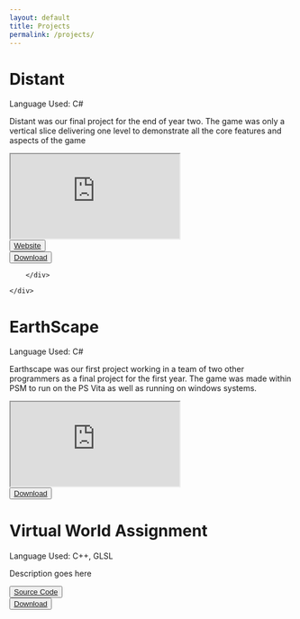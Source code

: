 ```yaml
---
layout: default
title: Projects
permalink: /projects/
---
```



<div class="container-fluid">
	<div class="row">
		<div class="col-md-12">
			<h1 class="text-center">
				Distant
			</h1>
			<p>Language Used: C#</p>
			<p>
				Distant was our final project for the end of year two. The game was only a vertical slice delivering one level to demonstrate all the core features and aspects of the game
			</p>
			<div class="embed-responsive embed-responsive-16by9">
				<iframe class="embed-responsive-item" src="https://www.youtube.com/embed/N_FhX8UT-WI"></iframe>
			</div>
		</div>
	</div>
	<div class="row">
		<div class="col-md-6">
		<padd>
			<button type="button" class="btn btn-lg">
				<a href="http://distantthegame.wix.com/distant">Website</a>
			</button>
		</padd>
		</div>
		<div class="col-md-6">
		<padd>
			<button type="button" class="btn btn-lg" >
				<a href="https://db.tt/UEJCHbO1">Download</a>
			</button>
		</padd>	
		
		</div>
		
	</div>
</div>

<div class="container-fluid">
	<div class="row">
		<div class="col-md-12">
			<h1 class="text-center">
				EarthScape
			</h1>
			<p>Language Used: C#</p>
			<p>
				Earthscape was our first project working in a team of two other programmers as a final project for the first year.
				The game was made within PSM to run on the PS Vita as well as running on windows systems.
				</p>
			<div class="embed-responsive embed-responsive-16by9">
				<iframe class="embed-responsive-item" src="https://www.youtube.com/embed/aMl3VcBX_tY"></iframe>
			</div>
		</div>
	</div>
	<div class="row">
		<div class="col-md-6">
		<padd>
			<button type="button" class="btn btn-lg">
				<a href="https://db.tt/hwdXEKrq">Download</a>
			</button>
		</padd>
		</div>
	</div>
</div>

<div class="container-fluid">
	<div class="row">
		<div class="col-md-12">
			<h1 class="text-center">
				Virtual World Assignment
			</h1>
			<p>Language Used: C++, GLSL</p>
			<p>
				Description goes here
			</p>
		</div>
	</div>
	<div class="row">
		<div class="col-md-6">
			<button type="button" class="btn btn-lg">
				<a href="https://github.com/rel-alam/OpenGlProject">Source Code</a>
			</button>
		</div>
		<div class="col-md-6">
			<button type="button" class="btn btn-lg" >
				<a href="/">Download</a>
			</button>
		</div>
	</div>
</div>